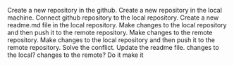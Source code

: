 Create a new repository in the github.
Create a new repository in the local machine.
Connect github repository to the local repository.
Create a new readme.md file in the local repository.
Make changes to the local repository and then push it to the remote repository.
Make changes to the remote repository.
Make changes to the local repository and then push it to the remote repository.
Solve the conflict.
Update the readme file.
changes to the local?
changes to the remote?
Do it
make it
